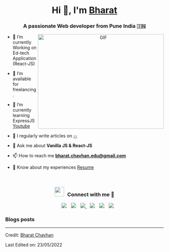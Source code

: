 <h1 align="center">Hi 👋, I'm <a href="https://github.com/iambharatchavhan" target="blank">
Bharat</a></h1>
<h3 align="center">A passionate Web developer from Pune India &#127470;&#127475</h3>


<a target="_blank" align="center">
  <img align="right" top="500" height="300" width="400" alt="GIF" src="https://media.giphy.com/media/SWoSkN6DxTszqIKEqv/giphy.gif">
</a>



- 🌱 I’m currently Working on Ed-tech Application(React-JS)

- 🤝 I’m available for freelancing.

- 🌱 I’m currently learning  ExpressJS  <a href="" target="blank">Youtube</a>

- 📝 I regularly write articles on [--]()

- 💬 Ask me about **Vanilla JS & React-JS**

- 📫 How to reach me **bharat.chavhan.edu@gmail.com**

- 📄 Know about my experiences <a href="https://drive.google.com/file/d/1tDYAAO4ee-M8jkWt7PvhQ8Z6TAfk4Q5n/view?usp=drive_link" target="blank">Resume</a>
<br/>
<h3 align="center" > <img src="https://media.giphy.com/media/iY8CRBdQXODJSCERIr/giphy.gif" width="30" height="30" style="margin-right: 10px;">Connect with me 🤝 </h3>

<p align="center">

 <div align="center"  class="icons-social" style="margin-left: 10px;">
        <a style="margin-left: 10px;"  target="_blank" href="">
			<img src="https://img.icons8.com/doodle/40/000000/linkedin--v2.png"></a>
        <a style="margin-left: 10px;" target="_blank" href="https://github.com/iambharatchavhan">
		<img src="https://img.icons8.com/doodle/40/000000/github--v1.png"></a>
 <a style="margin-left: 10px;" target="_blank" href="">
					<img src="https://img.icons8.com/external-sketchy-juicy-fish/0.6x/external-blog-online-services-sketchy-sketchy-juicy-fish.png">
                    </a>
        <a style="margin-left: 10px;" target="_blank" href="">
			<img src="https://img.icons8.com/doodle/40/000000/instagram-new--v2.png"></a>
		<a style="margin-left: 10px;" target="_blank" href="">
			<img src="https://img.icons8.com/doodle/1x/twitter-squared--v2.png" ></a>
		<a style="margin-left: 10px;" target="_blank" href="">
				<img src="https://img.icons8.com/doodle/1x/youtube--v2.png" ></a>
      </div>

</p>

### Blogs posts

---

Credit: [Bharat Chavhan](https://github.com/iambharatchavhan)

Last Edited on: 23/05/2022
